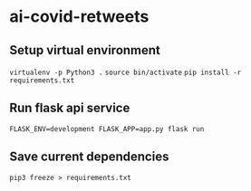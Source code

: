 # ai-covid-retweets

## Setup virtual environment
`virtualenv -p Python3 .`
`source bin/activate`
`pip install -r requirements.txt`

## Run flask api service
`FLASK_ENV=development FLASK_APP=app.py flask run`

## Save current dependencies
`pip3 freeze > requirements.txt`